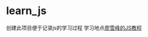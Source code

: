 # learn_js
创建此项目便于记录js的学习过程
学习地点[廖雪峰的JS教程](https://www.liaoxuefeng.com/wiki/001434446689867b27157e896e74d51a89c25cc8b43bdb3000)
